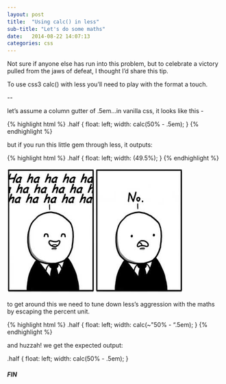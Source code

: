 ```yaml
---
layout: post
title:  "Using calc() in less"
sub-title: "Let's do some maths"
date:   2014-08-22 14:07:13
categories: css
---
```


Not sure if anyone else has run into this problem, but to celebrate a victory pulled from the jaws of defeat, I thought I’d share this tip.

To use css3 calc() with less you’ll need to play with the format a touch.

--

let’s assume a column gutter of .5em...in vanilla css, it looks like this -

{% highlight html %}
.half {
  float: left;
  width: calc(50% - .5em);
}
{% endhighlight %}

but if you run this little gem through less, it outputs:

{% highlight html %}
.half {
  float: left;
  width: (49.5%);
}
{% endhighlight %}

<img src="/images/posts/hahaha.jpg" alt="Hahaha, NO">

to get around this we need to tune down less’s aggression with the maths by escaping the percent unit.

{% highlight html %}
.half {
  float: left;
  width: calc(~"50% - “.5em);
}
{% endhighlight %}

and huzzah! we get the expected output:

.half {
  float: left;
  width: calc(50% - .5em);
}

<h5>FIN</h5>
